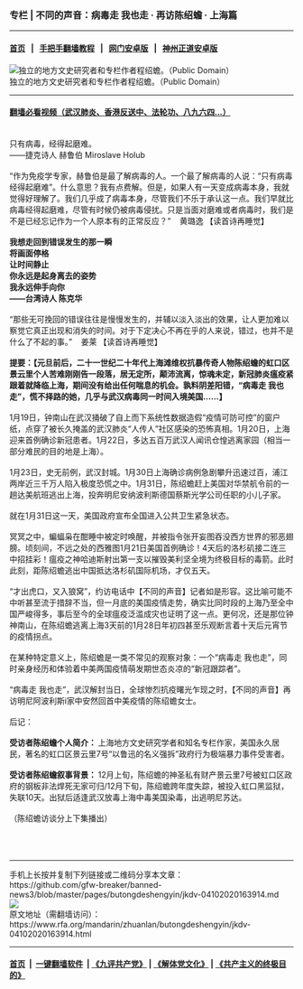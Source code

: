 ### 专栏 | 不同的声音：病毒走 我也走 · 再访陈绍蟾 · 上海篇 
------------------------

#### [首页](https://github.com/gfw-breaker/banned-news3/blob/master/README.md) &nbsp;&nbsp;|&nbsp;&nbsp; [手把手翻墙教程](https://github.com/gfw-breaker/guides/wiki) &nbsp;&nbsp;|&nbsp;&nbsp; [网门安卓版](https://github.com/oGate2/oGate) &nbsp;&nbsp;|&nbsp;&nbsp; [神州正道安卓版](https://github.com/SzzdOgate/update) 



<div id="headerimg">
 <img alt="独立的地方文史研究者和专栏作者程绍蟾。（Public Domain）" src="https://www.rfa.org/mandarin/zhuanlan/butongdeshengyin/jkdv-04102020163914.html/de106a8a-aacc-4ec8-b094-3343bcbedb14.jpeg/image" title="独立的地方文史研究者和专栏作者程绍蟾。（Public Domain）"/>
 <div id="headerimgcontents">
  <div id="headerimgcaption">
   <span>
    独立的地方文史研究者和专栏作者程绍蟾。（Public Domain）
   </span>
   <!-- zoomattribute -->
  </div>
  <!-- headerimgcaption -->
 </div>
 <!-- headerimagecontents -->
</div>

<hr/>


#### [翻墙必看视频（武汉肺炎、香港反送中、法轮功、八九六四...）](https://github.com/gfw-breaker/banned-news3/blob/master/pages/link3.md)

<div id="storytext">
 <div>
  <div class="slot_header">
  </div>
 </div>
 <p>
  <br/>
  只有病毒，经得起磨难。
  <br/>
  ——捷克诗人 赫鲁伯 Miroslave Holub
  <br/>
  <br/>
  “作为免疫学专家，赫鲁伯是最了解病毒的人。一个最了解病毒的人说：“只有病毒经得起磨难”。什么意思？我有点费解。但是，如果人有一天变成病毒本身，我就觉得好理解了。我们几乎成了病毒本身，尽管我们不乐于承认这一点。我们早就比病毒经得起磨难，尽管有时候仍被病毒侵扰。只是当面对磨难或者病毒时，我们是不是已经忘记作为一个人原本有的正常反应？”    黄璐逸 【读首诗再睡觉】
  <br/>
  <br/>
  <b>
   我想走回到错误发生的那一瞬
   <br/>
   将画面停格
   <br/>
   让时间静止
   <br/>
   你永远是起身离去的姿势
   <br/>
   我永远伸手向你
   <br/>
   ——台湾诗人 陈克华
  </b>
  <br/>
  <br/>
  “那些无可挽回的错误往往是慢慢发生的，并辅以淡入淡出的效果，让人更加难以察觉它真正出现和消失的时间。对于下定决心不再在乎的人来说，错过，也并不是什么了不起的事。”    姜莱 【读首诗再睡觉】
  <br/>
  <br/>
  <b>
   提要：【元旦前后，二十一世纪二十年代上海滩维权抗暴传奇人物陈绍蟾的虹口区景云里个人苦难刚刚告一段落，居无定所，颠沛流离，惊魂未定，新冠肺炎瘟疫紧跟着就降临上海，期间没有给出任何喘息的机会。孰料阴差阳错，“病毒走 我也走”，慌不择路的她，几乎与武汉病毒同一时间入境美国......】
  </b>
  <br/>
  <br/>
  1月19日，钟南山在武汉捅破了自上而下系统性数据造假“疫情可防可控”的窗户纸，点穿了被长久掩盖的武汉肺炎“人传人”社区感染的恐怖真相。1月20日，上海迎来首例确诊新冠患者。1月22日，多达五百万武汉人闻讯仓惶逃离家园（相当一部分难民的目的地是上海）。
  <br/>
  <br/>
  1月23日，史无前例，武汉封城。1月30日上海确诊病例急剧攀升迅速过百，浦江两岸近三千万人陷入极度恐慌之中。1月31日，陈绍蟾赶上美国对华禁航令前的一趟达美航班逃出上海，投奔明尼安纳波利斯德国蔡斯光学公司任职的小儿子家。
  <br/>
  <br/>
  就在1月31日这一天，美国政府宣布全国进入公共卫生紧急状态。
  <br/>
  <br/>
  冥冥之中，蝙蝠枭在酣睡中被定时唤醒，并被指令张开妄图吞没西方世界的邪恶翅膀。顷刻间，不远之处的西雅图1月21日美国首例确诊！4天后的洛杉矶接二连三中招挂彩！瘟疫之神哈迪斯射出第一支以摧毁美利坚全境为终极目标的毒箭。此时此刻，距陈绍蟾逃出中国抵达洛杉矶国际机场，才仅五天。
  <br/>
  <br/>
  “才出虎口，又入狼窝”，约访电话中【不同的声音】记者如是形容。这比喻可能不中听甚至流于措辞不当，但一月底的美国疫情走势，确实比同时段的上海乃至全中国严峻得多，事后至今的全球瘟疫泛滥成灾也证明了这一点。更何况，还是那位钟神南山，在陈绍蟾逃离上海3天前的1月28日年初四甚至乐观断言着十天后元宵节的疫情拐点。
  <br/>
  <br/>
  在某种特定意义上，陈绍蟾是一类不常见的观察对象：一个“病毒走 我也走”，同时亲身经历和体验着中美两国疫情萌发期世态炎凉的“新冠跟踪者”。
  <br/>
  <br/>
  “病毒走 我也走”，武汉解封当日，全球惨烈抗疫曙光乍现之时，【不同的声音】再访明尼阿波利斯i家中安然回首中美疫情的陈绍蟾女士。
  <br/>
  <br/>
  后记：
  <br/>
  <br/>
  <b>
   受访者陈绍蟾个人简介：
  </b>
  上海地方文史研究学者和知名专栏作家，美国永久居民，著名的虹口区景云里7号“以鲁迅的名义强拆”政府行为极端暴力事件受害者。
  <br/>
  <br/>
  <b>
   受访者陈绍蟾叙事背景：
  </b>
  12月上旬，陈绍蟾的神圣私有财产景云里7号被虹口区政府的钢板非法焊死无家可归/12月下旬，陈绍蟾跨年度失踪，被投入虹口黑监狱，失联10天。出狱后适逢武汉放毒上海中毒美国染毒，出逃明尼苏达。
  <br/>
  <br/>
  （陈绍蟾访谈分上下集播出）
  <br/>
  <br/>
  <br/>
  <br/>
 </p>
</div>

<hr/>
手机上长按并复制下列链接或二维码分享本文章：<br/>
https://github.com/gfw-breaker/banned-news3/blob/master/pages/butongdeshengyin/jkdv-04102020163914.md <br/>
<a href='https://github.com/gfw-breaker/banned-news3/blob/master/pages/butongdeshengyin/jkdv-04102020163914.md'><img src='https://github.com/gfw-breaker/banned-news3/blob/master/pages/butongdeshengyin/jkdv-04102020163914.md.png'/></a> <br/>
原文地址（需翻墙访问）：https://www.rfa.org/mandarin/zhuanlan/butongdeshengyin/jkdv-04102020163914.html


------------------------
#### [首页](https://github.com/gfw-breaker/banned-news3/blob/master/README.md) &nbsp;|&nbsp; [一键翻墙软件](https://github.com/gfw-breaker/nogfw/blob/master/README.md) &nbsp;| [《九评共产党》](https://github.com/gfw-breaker/9ping.md/blob/master/README.md#九评之一评共产党是什么) | [《解体党文化》](https://github.com/gfw-breaker/jtdwh.md/blob/master/README.md) | [《共产主义的终极目的》](https://github.com/gfw-breaker/gczydzjmd.md/blob/master/README.md)


<img src='http://gfw-breaker.win/banned-news3/pages/butongdeshengyin/jkdv-04102020163914.md' width='0px' height='0px'/>